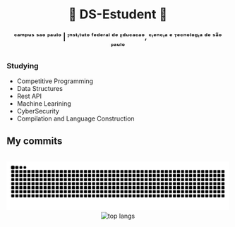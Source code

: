 <center>
<h1>📖 DS-Estudent 📖</h1>

<h3>ᶜᵃᵐᵖᵘˢ ˢᵃᵒ ᴾᵃᵘˡᵒ | ᴵⁿˢᵗᶦᵗᵘᵗᵒ ᶠᵉᵈᵉʳᵃˡ ᵈᵉ ᴱᵈᵘᶜᵃᶜᵃᵒ, ᶜᶦᵉⁿᶜᶦᵃ ᵉ ᵀᵉᶜⁿᵒˡᵒᵍᶦᵃ ᵈᵉ ˢᵃ̃ᵒ ᴾᵃᵘˡᵒ</h3>
</center>
<h3>Studying</h3>
<ul>
  <li>Competitive Programming</li>
  <li>Data Structures</li>
  <li>Rest API</li>
  <li>Machine Learining</li>
  <li>CyberSecurity</li>
  <li>Compilation and Language Construction</li>
</ul>

<h2>My commits</h2>
<div align="center">
  <br>
  <picture>
  <source media="(prefers-color-scheme: dark)" srcset="https://raw.githubusercontent.com/ArturRegadas/ArturRegadas/output/github-contribution-grid-snake-dark.svg">
 
  <img alt="github contribution grid snake animation" src="https://raw.githubusercontent.com/ArturRegadas/ArturRegadas/output/github-contribution-grid-snake.svg">
</picture>
  <br/>
</div>




<div align=center>
  <img width=325 align="center" src="https://github-readme-stats-salesp07.vercel.app/api/top-langs/?username=ArturRegadas&hide=HTML&langs_count=8&layout=compact&theme=react&border_radius=10&size_weight=0.5&count_weight=0.5&exclude_repo=github-readme-stats" alt="top langs" />


<br/><br/>





<!--
CREDITOS:
_generated with [Platane/snk](https://github.com/Platane/snk)_
